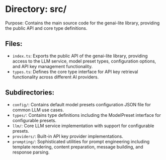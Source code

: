 # Directory: src/

Purpose: Contains the main source code for the genai-lite library, providing the public API and core type definitions.

## Files:

- `index.ts`: Exports the public API of the genai-lite library, providing access to the LLM service, model preset types, configuration options, and API key management functionality.
- `types.ts`: Defines the core type interface for API key retrieval functionality across different AI providers.

## Subdirectories:

- `config/`: Contains default model presets configuration JSON file for common LLM use cases.
- `types/`: Contains type definitions including the ModelPreset interface for configurable presets.
- `llm/`: Core LLM service implementation with support for configurable presets.
- `providers/`: Built-in API key provider implementations.
- `prompting/`: Sophisticated utilities for prompt engineering including template rendering, content preparation, message building, and response parsing.